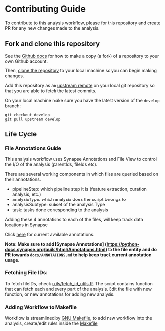 # Contributing Guide

To contribute to this analysis workflow, please for this repository and create PR for any new changes made to the analysis.

## Fork and clone this repository
See the [Github docs](https://help.github.com/articles/fork-a-repo/) for how to make a copy (a fork) of a repository to your own Github account.

Then, [clone the repository](https://help.github.com/articles/cloning-a-repository/) to your local machine so you can begin making changes.

Add this repository as an [upstream remote](https://help.github.com/en/articles/configuring-a-remote-for-a-fork) on your local git repository so that you are able to fetch the latest commits.

On your local machine make sure you have the latest version of the `develop` branch:

```
git checkout develop
git pull upstream develop
```

## Life Cycle
### File Annotations Guide
This analysis workflow uses Synapse Annotations and File View to control the I/O of the analysis (parentIds, fileIds etc). 


There are several working components in which files are queried based on their annotations.


- pipelineStep: which pipeline step it is (feature extraction, curation analysis, etc.)
- analysisType: which analysis does the script belongs to
- analysisSubtype: subset of the analysis Type
- task: tasks done corresponding to the analysis

Adding these 4 annotations to each of the files, will keep track data locations in Synapse

Click [here](https://github.com/Sage-Bionetworks/psorcast-validation-manuscript/blob/main/docs/ANNOTATIONS.md) for current available annotations.

**Note: Make sure to add [Synapse Annotations] (https://python-docs.synapse.org/build/html/Annotations.html) to the file entity and do PR towards `docs/ANNOTATIONS.md` to help keep track current annotation usage.**

### Fetching File IDs:
To fetch fileIDs, check [utils/fetch_id_utils.R](https://github.com/Sage-Bionetworks/psorcast-validation-manuscript/blob/main/utils/fetch_id_utils.R). The script contains function that can fetch each and every part of the analysis. Edit the file with new function, or new annotations for adding new analysis.

### Adding Workflow to Makefile
Workflow is streamlined by [GNU Makefile](https://github.com/Sage-Bionetworks/psorcast-validation-manuscript/blob/main/Makefile), to add new workflow into the analysis, create/edit rules inside the [Makefile](https://github.com/Sage-Bionetworks/psorcast-validation-manuscript/blob/main/Makefile)


